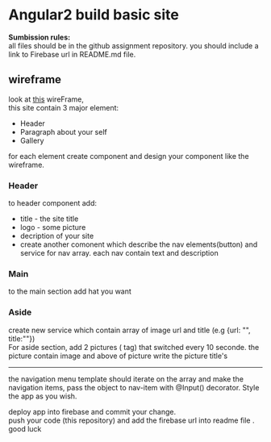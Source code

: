 # Angular2 build basic site
**Sumbission rules:**<br>
all files should be in the github assignment repository. you should include a link to Firebase url in README.md file.

## wireframe
look at [this](https://wireframe.cc/N7lR5G) wireFrame,<br>
this site contain 3 major element:
* Header
* Paragraph about your self
* Gallery

for each element create component and design your component like the wireframe.

### Header
to header component add:
* title - the site title 
* logo - some picture
* decription of your site
* create another comonent which describe the nav elements(button) and service for nav array. each nav contain text and description

### Main
to the main section add hat you want

### Aside
create new service which contain array of image url and title (e.g {url: "", title:""})  <br>
For aside section,  add 2 pictures (<img> tag) that switched every 10 seconde. the picture contain image and above of picture write the picture title's

<hr>
the navigation menu template should iterate on the array and make the navigation items, pass the object to nav-item with @Input() decorator. Style the app as you wish.

deploy app into firebase and commit your change.<br>
push your code (this repository) and add the firebase url into readme file
.<br>good luck
